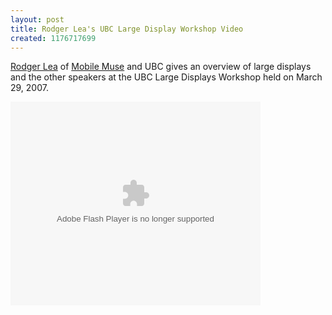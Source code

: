 ```yaml
---
layout: post
title: Rodger Lea's UBC Large Display Workshop Video
created: 1176717699
---
```

<p> <a href="http://people.ece.ubc.ca/~rodgerl/">Rodger Lea</a> of <a href="http://mobilemuse.ca/">Mobile Muse</a> and UBC gives an overview of large displays and the other speakers at the UBC Large Displays Workshop held on March 29, 2007. </p>      

<embed style="width:400px; height:326px;" id="VideoPlayback" type="application/x-shockwave-flash" src="http://video.google.com/googleplayer.swf?docId=6977590190032427261&hl=en-CA" flashvars=""> </embed>
